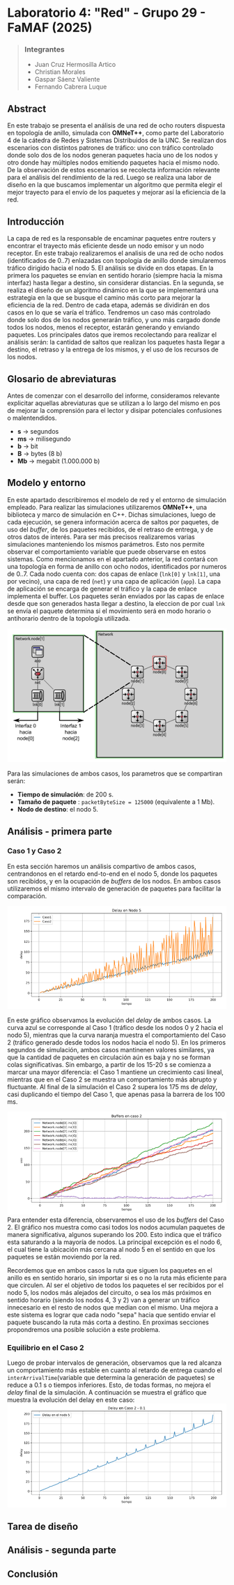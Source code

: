 # Laboratorio 4: "Red" - Grupo 29 - FaMAF (2025)
> ### Integrantes
> - Juan Cruz Hermosilla Artico
> - Christian Morales
> - Gaspar Sáenz Valiente
> - Fernando Cabrera Luque

## Abstract
En este trabajo se presenta el análisis de una red de ocho routers dispuesta en topología de anillo, simulada con **OMNeT++**, como parte del Laboratorio 4 de la cátedra de Redes y Sistemas Distribuidos de la UNC. Se realizan dos escenarios con distintos patrones de tráfico: uno con tráfico controlado donde solo dos de los nodos generan paquetes hacia uno de los nodos y otro donde hay múltiples nodos emitiendo paquetes hacia el mismo nodo. De la observación de estos escenarios se recolecta información relevante para el análisis del rendimiento de la red. Luego se realiza una labor de diseño en la que buscamos implementar un algoritmo que permita elegir el mejor trayecto para el envío de los paquetes y mejorar así la eficiencia de la red.

## Introducción
La capa de red es la responsable de encaminar paquetes entre routers y encontrar el trayecto más eficiente desde un nodo emisor y un nodo receptor. En este trabajo realizaremos el analisis de una red de ocho nodos (identificados de 0..7) enlazadas con topología de anillo donde simularemos tráfico dirigido hacia el nodo 5. 
El análisis se divide en dos etapas. En la primera los paquetes se envían en sentido horario (siempre hacia la misma interfaz) hasta llegar a destino, sin considerar distancias. En la segunda, se realiza el diseño de un algoritmo dinámico en la que se implementará una estrategia en la que se busque el camino más corto para mejorar la eficiencia de la red.
Dentro de cada etapa, además se dividirán en dos casos en lo que se varía el tráfico. Tendremos un caso más controlado donde solo dos de los nodos generarán tráfico, y uno más cargado donde todos los nodos, menos el receptor, estarán generando y enviando paquetes. 
Los principales datos que iremos recolectando para realizar el análisis serán: la cantidad de saltos que realizan los paquetes hasta llegar a destino, el retraso y la entrega de los mismos, y el uso de los recursos de los nodos. 

## Glosario de abreviaturas
Antes de comenzar con el desarrollo del informe, consideramos relevante explicitar aquellas abreviaturas que se utilizan a lo largo del mismo en pos de mejorar la comprensión para el lector y disipar potenciales confusiones o malentendidos. 
- **s**  → segundos
- **ms** → milisegundo
- **b**  → bit
- **B**  → bytes (8 b)
- **Mb** → megabit (1.000.000 b)

## Modelo y entorno
En este apartado describiremos el modelo de red y el entorno de simulación empleado. Para realizar las simulaciones utilizaremos **OMNeT++**, una biblioteca y marco de simulación en C++. Dichas simulaciones, luego de cada ejecución, se genera información acerca de saltos por paquetes, de uso del *buffer*, de los paquetes recibidos, de el retraso de entrega, y de otros datos de interés. 
Para ser más precisos realizaremos varias simulaciones manteniendo los mismos parámetros. Esto nos permite observar el comportamiento variable que puede observarse en estos sistemas.
Como mencionamos en el apartado anterior, la red contará con una topología en forma de anillo con ocho nodos, identificados por numeros de 0..7. Cada nodo cuenta con: dos capas de enlace (`lnk[0]` y `lnk[1]`, una por vecino), una capa de red (`net`) y una capa de aplicación (`app`). La capa de aplicación se encarga de generar el tráfico y la capa de enlace implementa el buffer. Los paquetes serán enviados por las capas de enlace desde que son generados hasta llegar a destino, la eleccion de por cual `lnk` se envía el paquete determina si el movimiento será en modo horario o antihorario dentro de la topología utilizada.

![nodos y topología](/images/icon/anillo.png)

Para las simulaciones de ambos casos, los parametros que se compartiran serán:
* **Tiempo de simulación**: de 200 s.
* **Tamaño de paquete** : `packetByteSize = 125000` (equivalente a 1 Mb).
* **Nodo de destino**: el nodo 5.

## Análisis - primera parte
### Caso 1 y Caso 2

En esta sección haremos un análisis compartivo de ambos casos, centrandonos en el retardo end-to-end en el nodo 5, donde los paquetes son recibidos, y en la ocupación de *buffers* de los nodos. En ambos casos utilizaremos el mismo intervalo de generación de paquetes para facilitar la comparación.

![delay ambos casos](/images/graph/delay-primera-parte.png)

En este gráfico observamos la evolución del *delay* de ambos casos. La curva azul se corresponde al Caso 1 (tráfico desde los nodos 0 y 2 hacia el nodo 5), mientras que la curva naranja muestra el comportamiento del Caso 2 (tráfico generado desde todos los nodos hacia el nodo 5). En los primeros segundos de simulación, ambos casos mantinenen valores similares, ya que la cantidad de paquetes en circulación aún es baja y no se forman colas significativas.
Sin embargo, a partir de los 15-20 s se comienza a marcar una mayor diferencia: el Caso 1 mantiene un crecimiento casi lineal, mientras que en el Caso 2 se muestra un comportamiento más abrupto y fluctuante. Al final de la simulación el Caso 2 supera los 175 ms de *delay*, casi duplicando el tiempo del Caso 1, que apenas pasa la barrera de los 100 ms.

<!-- ![buffer caso 1](/images/graph/buffer-caso1-parte1.png) -->

![buffer caso 2](/images/graph/buffer-caso2-parte1.png)
Para entender esta diferencia, observaremos el uso de los *buffers* del Caso 2. El gráfico nos muestra como casi todos los nodos acumulan paquetes de manera significativa, algunos superando los 200. Esto indica que el tráfico esta saturando a la mayoría de nodos. La principal excepción es el nodo 6, el cual tiene la ubicación más cercana al nodo 5 en el sentido en que los paquetes se están moviendo por la red.

Recordemos que en ambos casos la ruta que siguen los paquetes en el anillo es en sentido horario, sin importar si es o no la ruta más eficiente para que circulen. Al ser el objetivo de todos los paquetes el ser recibidos por el nodo 5, los nodos más alejados del circuito, o sea los más próximos en sentido horario (siendo los nodos 4, 3 y 2) van a generar un tráfico innecesario en el resto de nodos que median con el mismo. Una mejora a este sistema es lograr que cada nodo "sepa" hacia que sentido enviar el paquete buscando la ruta más corta a destino. En proximas secciones propondremos una posible solución a este problema. 

<!-- ![buffers casos 1 y 2](/images/graph/buffer-parte1-nodo6.png) -->
### Equilibrio en el Caso 2
Luego de probar intervalos de generación, observamos que la red alcanza un comportamiento más estable en cuanto al retardo de entrega cuando el `interArrivalTime`(variable que determina la generación de paquetes) se reduce a 0.1 s o tiempos inferiores. Esto, de todas formas, no mejora el *delay* final de la simulación. 
A continuación se muestra el gráfico que muestra la evolución del delay en este caso:
![delay-0.1-caso2](/images/graph/delay-caso2-0.1.png)

## Tarea de diseño

## Análisis - segunda parte

## Conclusión
